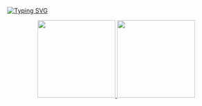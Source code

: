 [![Typing SVG](https://readme-typing-svg.herokuapp.com/?color=6483ea&size=35&center=true&vCenter=true&width=1000&lines=Olá+Mundo!+Eu+Sou+Lais+Fontinele.;Eu+tenho+19+anos.;Eu+Estudo+Analise+e+Desenvolvimento+de+Sistemas.;Seja+Bem+Vindo!+:%29)](https://git.io/typing-svg)


<div align="center">
<a href="https://github.com/Lais2810">
<img height="180em" src="https://github-readme-stats.vercel.app/api/top-langs/?username=Lais2810&layout=compact&langs_count=7&theme=dracula"/>
<img height="180em" src="https://github-readme-stats.vercel.app/api?username=Lais2810&show_icons=true&theme=dracula&include_all_commits=true&count_private=true"/>
</div>

